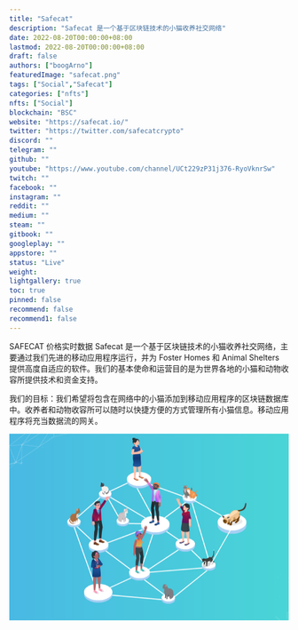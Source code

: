 ```yaml
---
title: "Safecat"
description: "Safecat 是一个基于区块链技术的小猫收养社交网络"
date: 2022-08-20T00:00:00+08:00
lastmod: 2022-08-20T00:00:00+08:00
draft: false
authors: ["boogArno"]
featuredImage: "safecat.png"
tags: ["Social","Safecat"]
categories: ["nfts"]
nfts: ["Social"]
blockchain: "BSC"
website: "https://safecat.io/"
twitter: "https://twitter.com/safecatcrypto"
discord: ""
telegram: ""
github: ""
youtube: "https://www.youtube.com/channel/UCt229zP31j376-RyoVknrSw"
twitch: ""
facebook: ""
instagram: ""
reddit: ""
medium: ""
steam: ""
gitbook: ""
googleplay: ""
appstore: ""
status: "Live"
weight: 
lightgallery: true
toc: true
pinned: false
recommend: false
recommend1: false
---
```

SAFECAT 价格实时数据
Safecat 是一个基于区块链技术的小猫收养社交网络，主要通过我们先进的移动应用程序运行，并为 Foster Homes 和 Animal Shelters 提供高度自适应的软件。我们的基本使命和运营目的是为世界各地的小猫和动物收容所提供技术和资金支持。

我们的目标：我们希望将包含在网络中的小猫添加到移动应用程序的区块链数据库中。收养者和动物收容所可以随时以快捷方便的方式管理所有小猫信息。移动应用程序将充当数据流的网关。

![safecat-dapp-social-bsc-image1_c897a765fa1746c5f75e29ebe85c551f](safecat-dapp-social-bsc-image1_c897a765fa1746c5f75e29ebe85c551f.png)